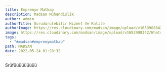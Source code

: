 ```yaml
---
title: Emprenye Matkap
description: Madsan Mühendislik
author: admin
authorTitle: Sürüdürülebilir Hizmet Ve Kalite
authorImage: https://res.cloudinary.com/madsan/image/upload/v1653908342/WhatsApp_Image_2022-05-30_at_11.45.23_fesbfo.jpg
image: https://res.cloudinary.com/madsan/image/upload/v1653908342/WhatsApp_Image_2022-05-30_at_11.45.23_fesbfo.jpg
tags:
  - "#madsan#emprenymatkap"
path: MADSAN
date: 2022-05-24 01:28:32
---
```

Srüfüüüüüüüüü